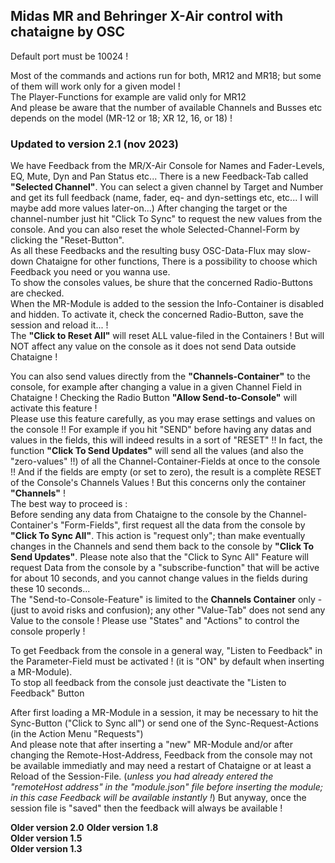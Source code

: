## Midas MR and Behringer X-Air control with chataigne by OSC
Default port must be 10024 !

Most of the commands and actions run for both, MR12 and MR18; but some of them will work only for a given model !   
The Player-Functions for example are valid only for MR12   
And please be aware that the number of available Channels and Busses etc depends on the model (MR-12 or 18; XR 12, 16, or 18) !

### Updated to version 2.1  (nov 2023)
We have Feedback from the MR/X-Air Console for Names and Fader-Levels, EQ, Mute, Dyn and Pan Status etc... 
There is a new Feedback-Tab called **"Selected Channel"**. You can select a given channel by Target and Number and get its full feedback (name, fader, eq- and dyn-settings etc, etc... I will maybe add more values later-on...) After changing the target or the channel-number just hit "Click To Sync" to request the new values from the console. And you can also reset the whole Selected-Channel-Form by clicking the "Reset-Button".   
As all these Feedbacks and the resulting busy OSC-Data-Flux may slow-down Chataigne for other functions, There is a possibility to choose which Feedback you need or you wanna use.   
To show the consoles values, be shure that the concerned Radio-Buttons are checked.     
When the MR-Module is added to the session the Info-Container is disabled and hidden. To activate it, check the concerned Radio-Button, save the session and reload it... !   
The **"Click to Reset All"** will reset ALL value-filed in the Containers ! But will NOT affect any value on the console as it does not send Data outside Chataigne !  

You can also send values directly from the **"Channels-Container"** to the console, for example after changing a value in a given Channel Field in Chataigne ! Checking the Radio Button **"Allow Send-to-Console"** will activate this feature !   
Please use this feature carefully, as you may erase settings and values on the console !!  For example if you hit "SEND" before having any datas and values in the fields, this will indeed results in a sort of "RESET" !! In fact, the function **"Click To Send Updates"** will send all the values (and also the "zero-values" !!) of all the Channel-Container-Fields at once to the console !! And if the fields are empty (or set to zero), the result is a complète RESET of the Console's Channels Values !
But this concerns only the container **"Channels"** !       
The best way to proceed is :  
Before sending any data from Chataigne to the console by the Channel-Container's "Form-Fields", first request all the data from the console by **"Click To Sync All"**. This action is "request only"; than make eventually changes in the Channels and send them back to the console by **"Click To Send Updates"**.
Please note also that the "Click to Sync All" Feature will request Data from the console by a "subscribe-function" that will be active for about 10 seconds, and you cannot change values in the fields during these 10 seconds...   
The "Send-to-Console-Feature" is limited to the **Channels Container** only - (just to avoid risks and confusion); any other "Value-Tab" does not send any Value to the console !
Please use "States" and "Actions" to control the console properly !

To get Feedback from the console in a general way, "Listen to Feedback" in the Parameter-Field must be activated ! (it is "ON" by default when inserting a MR-Module).   
To stop all feedback from the console just deactivate the "Listen to Feedback" Button  
   
After first loading a MR-Module in a session, it may be necessary to hit the Sync-Button ("Click to Sync all") or send one of the Sync-Request-Actions (in the Action Menu "Requests")  
And please note that after  inserting a "new" MR-Module and/or after changing the Remote-Host-Address, Feedback from the console may not be available immediatly and may need a restart of Chataigne or at least a Reload of the Session-File. 
(*unless you had already entered the "remoteHost address" in the "module.json" file before inserting the module; in this case Feedback will be available instantly !*) But anyway, once the session file is "saved" then the feedback will always be available !   

**Older version 2.0**
**Older version 1.8**  
**Older version 1.5**  
**Older version 1.3**
